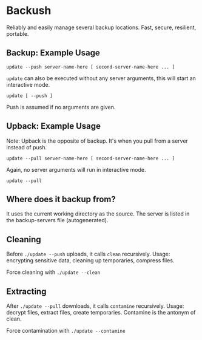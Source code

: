 # Backush #

Reliably and easily manage several backup locations. Fast, secure, resilient, portable.

## Backup: Example Usage ##

	update --push server-name-here [ second-server-name-here ... ]

`update` can also be executed without any server arguments, this will start an interactive mode.

	update [ --push ]

Push is assumed if no arguments are given.

## Upback: Example Usage ##

Note: Upback is the opposite of backup. It's when you pull from a server instead of push.

	update --pull server-name-here [ second-server-name-here ... ]

Again, no server arguments will run in interactive mode.

	update --pull

## Where does it backup from? ##

It uses the current working directory as the source.
The server is listed in the backup-servers file (autogenerated).

## Cleaning ##

Before `./update --push` uploads, it calls `clean` recursively. Usage: encrypting sensitive data, cleaning up temporaries, compress files.

Force cleaning with `./update --clean`

## Extracting ##

After `./update --pull` downloads, it calls `contamine` recursively. Usage: decrypt files, extract files, create temporaries.
Contamine is the antonym of clean.

Force contamination with `./update --contamine`
